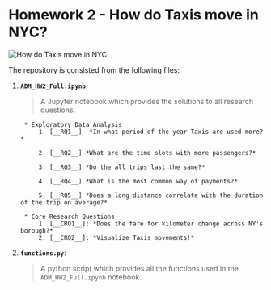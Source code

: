 # Homework 2 - How do Taxis move in NYC?
![How do Taxis move in NYC](https://secure.i.telegraph.co.uk/multimedia/archive/03031/taxi_3031331b.jpg )

The repository is consisted from the following files:
1. __`ADM_HW2_Full.ipynb`__: 
	> A Jupyter notebook which provides the solutions to all research questions. 
	
		* Exploratory Data Analysis
			1. [__RQ1__]  *In what period of the year Taxis are used more?*  

			2. [__RQ2__] *What are the time slots with more passengers?*  

			3. [__RQ3__] *Do the all trips last the same?*  

			4. [__RQ4__] *What is the most common way of payments?*  

			5. [__RQ5__] *Does a long distance correlate with the duration of the trip on average?*  

		* Core Research Questions 
			1. [__CRQ1__]: *Does the fare for kilometer change across NY's borough?*  
			2. [__CRQ2__]: *Visualize Taxis movements!*
2. __`functions.py`__:
	> A python script which provides all the functions used in the `ADM_HW2_Full.ipynb` notebook.
